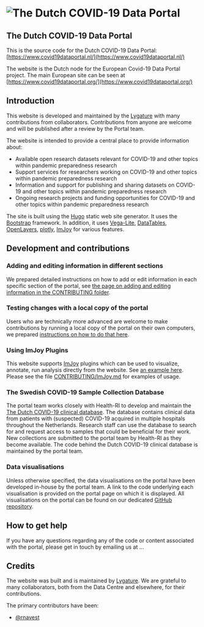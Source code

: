 # ![The Dutch COVID-19 Data Portal](static/img/site_logo/european_covid19dataportal.svg)

## The Dutch COVID-19 Data Portal

This is the source code for the Dutch COVID-19 Data Portal:
[https://www.covid19dataportal.nl/](https://www.covid19dataportal.nl/)

The website is the Dutch node for the European Covid-19 Data Portal project.
The main European site can be seen at [https://www.covid19dataportal.org/](https://www.covid19dataportal.org/)

## Introduction

This website is developed and maintained by the [Lygature](https://www.lygature.org/) with many contributions from collaborators. Contributions from anyone are welcome and will be published after a review by the Portal team.

The website is intended to provide a central place to provide information about:

- Available open research datasets relevant for COVID-19 and other topics within pandemic preparedness research
- Support services for researchers working on COVID-19 and other topics within pandemic preparedness research
- Information and support for publishing and sharing datasets on COVID-19 and other topics within pandemic preparedness research
- Ongoing research projects and funding opportunities for COVID-19 and other topics within pandemic preparedness research

The site is built using the [Hugo](https://gohugo.io/) static web site generator.
It uses the [Bootstrap](https://getbootstrap.com/) framework. In addition, it uses [Vega-Lite](https://vega.github.io/vega-lite/), [DataTables](https://datatables.net/), [OpenLayers](https://openlayers.org/), [plotly](https://plotly.com/), [ImJoy](https://imjoy.io/) for various features.

## Development and contributions

### Adding and editing information in different sections

We prepared detailed instructions on how to add or edit information in each specific section of the portal, see [the page on adding and editing information in the CONTRIBUTING folder](https://github.com/ScilifelabDataCentre/covid-portal/blob/develop/CONTRIBUTING/adding_editing_information.md).

### Testing changes with a local copy of the portal

Users who are technically more advanced are welcome to make contributions by running a local copy of the portal on their own computers, we prepared [instructions on how to do that here](https://github.com/ScilifelabDataCentre/covid-portal/blob/develop/CONTRIBUTING/running_a_local_copy.md).

### Using ImJoy Plugins

This website supports [ImJoy](https://imjoy.io) plugins which can be used to visualize, annotate, run analysis directly from the website. See [an example here](https://covid19dataportal.se/highlights/immunofluorescence/). Please see the file [CONTRIBUTING/ImJoy.md](https://github.com/ScilifelabDataCentre/covid-portal/blob/develop/CONTRIBUTING/ImJoy.md) for examples of usage.

### The Swedish COVID-19 Sample Collection Database

The portal team works closely with Health-RI to develop and maintain the [The Dutch COVID-19 clinical database](https://covid19initiatives.health-ri.nl/p/Dashboard). The database contains clinical data from patients with (suspected) COVID-19 acquired in multiple hospitals throughout the Netherlands. Research staff can use the database to search for and request access to samples that could be beneficial for their work. New collections are submitted to the portal team by Health-RI as they become available. The code behind the Dutch COVID-19 clinical database is maintained by the portal team.

### Data visualisations

Unless otherwise specified, the data visualisations on the portal have been developed in-house by the portal team. A link to the code underlying each visualisation is provided on the portal page on which it is displayed. All visualisations on the portal can be found on our dedicated [GitHub repository](https://github.com/ScilifelabDataCentre/covid-portal-visualisations).

## How to get help

If you have any questions regarding any of the code or content associated with the portal, please get in touch by emailing us at ...

## Credits

The website was built and is maintained by [Lygature](https://www.lygature.org/). We are grateful to many collaborators, both from the Data Centre and elsewhere, for their contributions.

The primary contributors have been:

- [@rnavest](https://github.com/rnavest)
